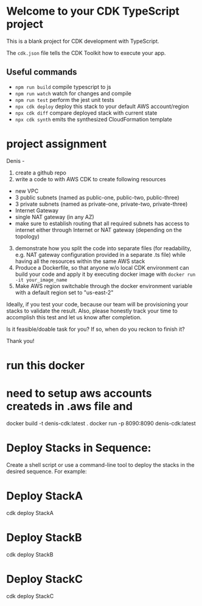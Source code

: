 # Welcome to your CDK TypeScript project

This is a blank project for CDK development with TypeScript.

The `cdk.json` file tells the CDK Toolkit how to execute your app.

## Useful commands

* `npm run build`   compile typescript to js
* `npm run watch`   watch for changes and compile
* `npm run test`    perform the jest unit tests
* `npx cdk deploy`  deploy this stack to your default AWS account/region
* `npx cdk diff`    compare deployed stack with current state
* `npx cdk synth`   emits the synthesized CloudFormation template

# project assignment 
Denis - 
1. create a github repo
2. write a code to with AWS CDK to create following resources
- new VPC
- 3 public subnets (named as public-one, public-two, public-three)
- 3 private subnets (named as private-one, private-two, private-three)
- Internet Gateway
- single NAT gateway (in any AZ)
- make sure to establish routing that all required subnets has access to internet either through Internet or NAT gateway (depending on the topology)
3. demonstrate how you split the code into separate files (for readability, e.g. NAT gateway configuration provided in a separate .ts file) while having all the resources within the same AWS stack
4. Produce a Dockerfile, so that anyone w/o local CDK environment can build your code and apply it by executing docker image with `docker run -it your_image_name`
5. Make AWS region switchable through the docker environment variable with a default region set to "us-east-2"

Ideally, if you test your code, because our team will be provisioning your stacks to validate the result.
Also, please honestly track your time to accomplish this test and let us know after completion.

Is it feasible/doable task for you? If so, when do you reckon to finish it?

Thank you!

# run this docker 

# need to setup aws accounts createds in .aws file and 

docker build -t denis-cdk:latest .
docker run -p 8090:8090 denis-cdk:latest


# Deploy Stacks in Sequence:
Create a shell script or use a command-line tool to deploy the stacks in the desired sequence. For example:

# Deploy StackA
cdk deploy StackA

# Deploy StackB
cdk deploy StackB

# Deploy StackC
cdk deploy StackC
